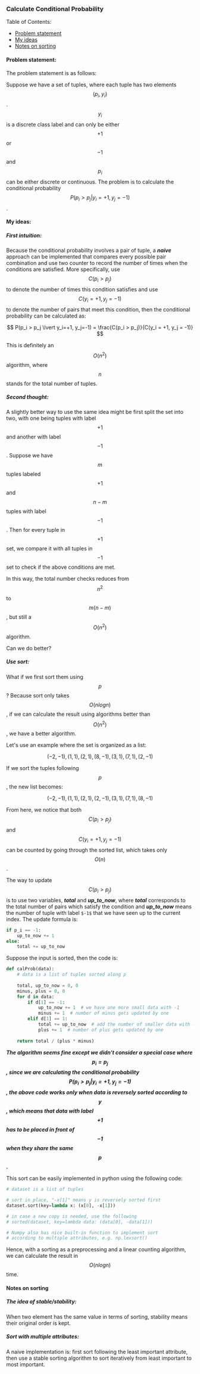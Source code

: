 ### Calculate Conditional Probability

Table of Contents:
- [Problem statement](#problem_statement)
- [My ideas](#my_ideas)
- [Notes on sorting](#notes_on_sorting)

<a name='problem_statement'></a>
#### Problem statement:

The problem statement is as follows:

Suppose we have a set of tuples, where each tuple has two elements $$(p_i, y_i)$$. $$y_i$$ is a discrete class label and can only be either $$+1$$ or $$-1$$ and $$p_i$$ can be either discrete or continuous. The problem is to calculate the conditional probability $$P(p_i > p_j \lvert y_i=+1, y_j=-1)$$.


<a name='my_ideas'></a>
#### My ideas:

##### First intuition:

Because the conditional probability involves a pair of tuple, a ***naive*** approach can be implemented that compares every possible pair combination and use two counter to record the number of times when the conditions are satisfied. More specifically, use $$C(p_i > p_j)$$ to denote the number of times this condition satisfies and use $$C(y_i = +1, y_j = -1)$$ to denote the number of pairs that meet this condition, then the conditional probability can be calculated as:

$$
P(p_i > p_j \lvert y_i=+1, y_j=-1) = \frac{C(p_i > p_j)}{C(y_i = +1, y_j = -1)}
$$

This is definitely an $$O(n^2)$$ algorithm, where $$n$$ stands for the total number of tuples.

##### Second thought:

A slightly better way to use the same idea might be first split the set into two, with one being tuples with label $$+1$$ and another with label $$-1$$. Suppose we have $$m$$ tuples labeled $$+1$$ and $$n-m$$ tuples with label $$-1$$. Then for every tuple in $$+1$$ set, we compare it with all tuples in $$-1$$ set to check if the above conditions are met.

In this way, the total number checks reduces from $$n^2$$ to $$m(n-m)$$, but still a $$O(n^2)$$ algorithm.

Can we do better?

##### Use sort:

What if we first sort them using $$p$$? Because sort only takes $$O(nlogn)$$, if we can calculate the result using algorithms better than $$O(n^2)$$, we have a better algorithm.

Let's use an example where the set is organized as a list:

$$
(-2, -1), (1, 1), (2, 1), (8, -1), (3, 1), (7, 1), (2, -1)
$$

If we sort the tuples following $$p$$, the new list becomes:

$$
(-2, -1), (1, 1), (2, 1), (2, -1), (3, 1), (7, 1), (8, -1)
$$

From here, we notice that both $$C(p_i > p_j)$$ and $$C(y_i = +1, y_j = -1)$$ can be counted by going through the sorted list, which takes only $$O(n)$$.

The way to update $$C(p_i > p_j)$$ is to use two variables, ***total*** and ***up_to_now***, where ***total*** corresponds to the total number of pairs which satisfy the condition and ***up_to_now*** means the number of tuple with label `$-1$` that we have seen up to the current index. The update formula is:

```python
if p_i == -1:
    up_to_now += 1
else:
    total += up_to_now
```

Suppose the input is sorted, then the code is:

```python
def calProb(data):
    # data is a list of tuples sorted along p
    
    total, up_to_now = 0, 0
    minus, plus = 0, 0
    for d in data:
        if d[1] == -1:
            up_to_now += 1  # we have one more small data with -1
            minus += 1  # number of minus gets updated by one
        elif d[1] == 1:
            total += up_to_now  # add the number of smaller data with -1
            plus += 1  # number of plus gets updated by one
    
    return total / (plus * minus)
```


***The algorithm seems fine except we didn't consider a special case where $$p_i = p_j$$, since we are calculating the conditional probability $$P(p_i > p_j \lvert y_i = +1, y_j = -1)$$, the above code works only when data is reversely sorted according to $$y$$, which means that data with label $$+1$$ has to be placed in front of $$-1$$ when they share the same $$p$$.***

This sort can be easily implemented in python using the following code:

```python
# dataset is a list of tuples

# sort in place, "-x[1]" means y is reversely sorted first
dataset.sort(key=lambda x: (x[0], -x[1]))

# in case a new copy is needed, use the following
# sorted(dataset, key=lambda data: (data[0], -data[1]))

# Numpy also has nice built-in function to implement sort 
# according to multiple attributes, e.g. np.lexsort()

```
Hence, with a sorting as a preprocessing and a linear counting algorithm, we can calculate the result in $$O(nlogn)$$ time.

<a name='notes_on_sorting'></a>
#### Notes on sorting

##### The idea of stable/stability:

When two element has the same value in terms of sorting, stability means their original order is kept.

##### Sort with multiple attributes:

A naive implementation is: first sort following the least important attribute, then use a stable sorting algorithm to sort iteratively from least important to most important.


